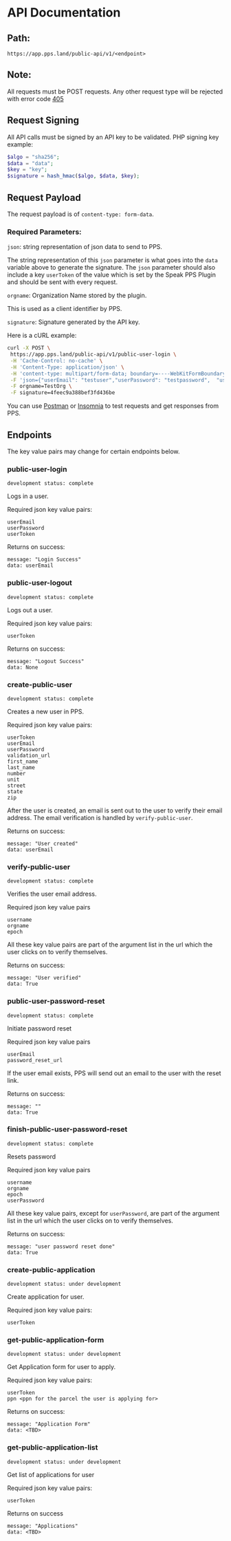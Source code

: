# API Documentation

## Path:
```
https://app.pps.land/public-api/v1/<endpoint>
```
## Note:
All requests must be POST requests.
Any other request type will be rejected with error code [405](https://httpstatuses.com/405)

## Request Signing
All API calls must be signed by an API key to be validated.
PHP signing key example:
```PHP
$algo = "sha256";
$data = "data";
$key = "key";
$signature = hash_hmac($algo, $data, $key);
```

## Request Payload
The request payload is of `content-type: form-data`.

### Required Parameters:

`json`: string representation of json data to send to PPS.

The string representation of this `json` parameter is what goes into the `data` variable above to generate the signature.
The `json` parameter should also include a key `userToken` of the value which is set by the Speak PPS Plugin and should be sent with every request.

`orgname`: Organization Name stored by the plugin.

 This is used as a client identifier by PPS.

 `signature`: Signature generated by the API key.

 Here is a cURL example:
 ```bash
 curl -X POST \
  https://app.pps.land/public-api/v1/public-user-login \
  -H 'Cache-Control: no-cache' \
  -H 'Content-Type: application/json' \
  -H 'content-type: multipart/form-data; boundary=----WebKitFormBoundary7MA4YWxkTrZu0gW' \
  -F 'json={"userEmail": "testuser","userPassword": "testpassword",  "userToken": "testtoken"}' \
  -F orgname=TestOrg \
  -F signature=4feec9a388bef3fd436be
 ```
You can use [Postman](https://www.getpostman.com/)
or [Insomnia](https://insomnia.rest/) to test requests and get responses from PPS.

 ## Endpoints
The key value pairs may change for certain endpoints below.

### public-user-login
`development status: complete`

Logs in a user.

Required json key value pairs:
```
userEmail
userPassword
userToken
```
Returns on success:
```
message: "Login Success"
data: userEmail
```

### public-user-logout
`development status: complete`

Logs out a user.

Required json key value pairs:
```
userToken
```
Returns on success:
```
message: "Logout Success"
data: None
```

### create-public-user
`development status: complete`

Creates a new user in PPS.

Required json key value pairs:
```
userToken
userEmail
userPassword
validation_url
first_name
last_name
number
unit
street
state
zip
```

After the user is created, an email is sent out to the user to verify their
email address. The email verification is handled by `verify-public-user`.

Returns on success:
```
message: "User created"
data: userEmail
```
### verify-public-user
`development status: complete`

Verifies the user email address.

Required json key value pairs
```
username
orgname
epoch
```
All these key value pairs are part of the
argument list in the url which the user clicks on
to verify themselves.

Returns on success:
```
message: "User verified"
data: True
```

### public-user-password-reset
`development status: complete`

Initiate password reset

Required json key value pairs
```
userEmail
password_reset_url
```
If the user email exists, PPS will send out an
email to the user with the reset link.

Returns on success:
```
message: ""
data: True
```

### finish-public-user-password-reset
`development status: complete`

Resets password

Required json key value pairs
```
username
orgname
epoch
userPassword
```
All these key value pairs, except for `userPassword`,
are part of the argument list in the url
which the user clicks on to verify themselves.

Returns on success:
```
message: "user password reset done"
data: True
```

### create-public-application
`development status: under development`

Create application for user.

Required json key value pairs:

```
userToken
```

### get-public-application-form
`development status: under development`

Get Application form for user to apply.

Required json key value pairs:
```
userToken
ppn <ppn for the parcel the user is applying for>
```

Returns on success:
```
message: "Application Form"
data: <TBD>
```

### get-public-application-list
`development status: under development`

Get list of applications for user

Required json key value pairs:
```
userToken
```

Returns on success
```
message: "Applications"
data: <TBD>
```
